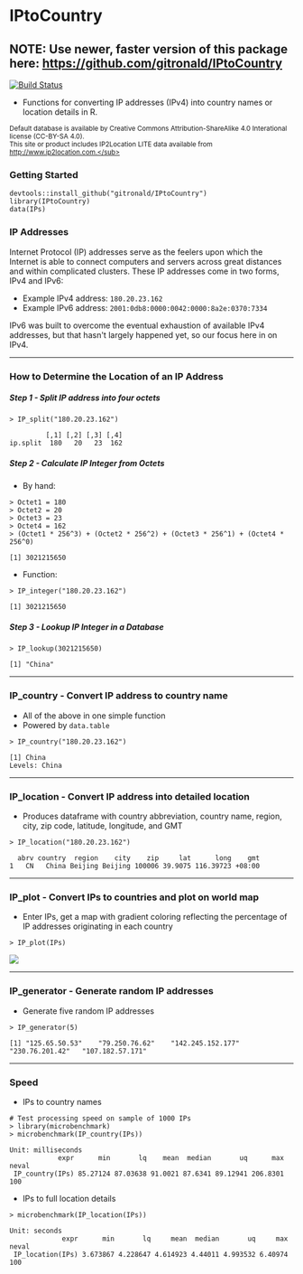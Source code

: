 # IPtoCountry

## NOTE: Use newer, faster version of this package here: https://github.com/gitronald/IPtoCountry 

[![Build Status](https://travis-ci.org/gitronald/IPtoCountry.svg?branch=master)](https://travis-ci.org/gitronald/IPtoCountry)

<!--
[![CRAN_Downloads_Badge](http://cranlogs.r-pkg.org/badges/grand-total/IPtoCountry)](http://cran.r-project.org/package=IPtoCountry)
[![CRAN_Status_Badge](http://www.r-pkg.org/badges/version/IPtoCountry)](http://cran.r-project.org/package=IPtoCountry)
-->


* Functions for converting IP addresses (IPv4) into country names or location details in R.

<sub>Default database is available by Creative Commons Attribution-ShareAlike 4.0 Interational license (CC-BY-SA 4.0).  
This site or product includes IP2Location LITE data available from http://www.ip2location.com.</sub>

### Getting Started
``` {r}
devtools::install_github("gitronald/IPtoCountry")
library(IPtoCountry)
data(IPs)
```

### IP Addresses
Internet Protocol (IP) addresses serve as the feelers upon which the Internet is able to connect computers and servers across great distances and within complicated clusters. These IP addresses come in two forms, IPv4 and IPv6:  
* Example IPv4 address: `180.20.23.162`  
* Example IPv6 address: `2001:0db8:0000:0042:0000:8a2e:0370:7334`  

IPv6 was built to overcome the eventual exhaustion of available IPv4 addresses, but that hasn't largely happened yet, so our focus here in on IPv4.

------
### How to Determine the Location of an IP Address

##### Step 1 - Split IP address into four octets  

``` {r}
> IP_split("180.20.23.162")
```
```{r}
         [,1] [,2] [,3] [,4]
ip.split  180   20   23  162
```

##### Step 2 - Calculate IP Integer from Octets  

* By hand:

``` {r}
> Octet1 = 180
> Octet2 = 20
> Octet3 = 23
> Octet4 = 162
> (Octet1 * 256^3) + (Octet2 * 256^2) + (Octet3 * 256^1) + (Octet4 * 256^0)
```

``` {r}
[1] 3021215650
```

* Function:

``` {r}
> IP_integer("180.20.23.162")
```

``` {r}
[1] 3021215650
```

##### Step 3 - Lookup IP Integer in a Database  

``` {r}
> IP_lookup(3021215650)
```
``` {r}
[1] "China"
```

------
### IP_country - Convert IP address to country name
* All of the above in one simple function
* Powered by `data.table`

``` {r}
> IP_country("180.20.23.162")

```

``` {r}
[1] China
Levels: China
```

------
### IP_location - Convert IP address into detailed location 
* Produces dataframe with country abbreviation, country name, region, city, zip code, latitude, longitude, and GMT

``` {r}
> IP_location("180.20.23.162")

```

``` {r}
  abrv country  region    city    zip     lat      long    gmt
1   CN   China Beijing Beijing 100006 39.9075 116.39723 +08:00
```

------
### IP_plot - Convert IPs to countries and plot on world map
* Enter IPs, get a  map with gradient coloring reflecting the percentage of IP addresses originating in each country

``` {r}
> IP_plot(IPs)
```

![](https://i.imgur.com/Fymyju2.png)

------
### IP_generator - Generate random IP addresses
* Generate five random IP addresses
``` {r}
> IP_generator(5)
```

``` {r}
[1] "125.65.50.53"    "79.250.76.62"    "142.245.152.177" "230.76.201.42"   "107.182.57.171" 
```

------
### Speed

* IPs to country names
``` {r}
# Test processing speed on sample of 1000 IPs
> library(microbenchmark)
> microbenchmark(IP_country(IPs))
```
``` {r}
Unit: milliseconds
            expr      min       lq    mean  median       uq      max neval
 IP_country(IPs) 85.27124 87.03638 91.0021 87.6341 89.12941 206.8301   100
```

* IPs to full location details
``` {r}
> microbenchmark(IP_location(IPs))
```

``` {r}
Unit: seconds
             expr      min       lq     mean  median       uq     max neval
 IP_location(IPs) 3.673867 4.228647 4.614923 4.44011 4.993532 6.40974   100
```

